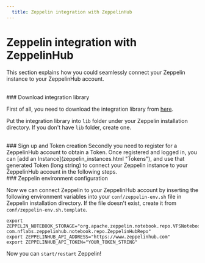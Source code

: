 ```yaml
---
  title: Zeppelin integration with ZeppelinHub
---
```


# Zeppelin integration with ZeppelinHub

This section explains how you could seamlessly connect your Zeppelin instance to your ZeppelinHub account.

<br/>
### Download integration library

First of all, you need to download the integration library from <a href="https://s3-ap-northeast-1.amazonaws.com/zeppel.in/integration-modules/zeppelinhub-integration-v0.3.2-all.jar">here</a>.

Put the integration library into `lib` folder under your Zeppelin installation directory.
If you don't have `lib` folder, create one.

<br/>
### Sign up and Token creation
Secondly you need to register for a ZeppelinHub account to obtain a Token. Once registered and logged in, you can [add an Instance](zeppelin_instances.html "Tokens"), and use that generated Token (long string) to connect your Zeppelin instance to your ZeppelinHub account in the following steps.

<br/>
### Zeppelin environment configuration

Now we can connect Zeppelin to your ZeppelinHub account by inserting the following environment variables into your `conf/zeppelin-env.sh` file in Zeppelin installation directory. If the file doesn't exist, create it from `conf/zeppelin-env.sh.template`.

```
export ZEPPELIN_NOTEBOOK_STORAGE="org.apache.zeppelin.notebook.repo.VFSNotebookRepo, com.nflabs.zeppelinhub.notebook.repo.ZeppelinHubRepo"
export ZEPPELINHUB_API_ADDRESS="https://www.zeppelinhub.com"
export ZEPPELINHUB_API_TOKEN="YOUR_TOKEN_STRING"
```
Now you can `start/restart` Zeppelin!
